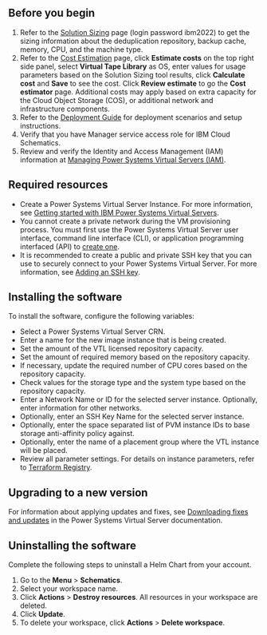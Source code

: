 ## Before you begin

  1. Refer to the [Solution Sizing](http://ibmsizing.falconstor.com) page (login password ibm2022) to get the sizing information about the deduplication repository, backup cache, memory, CPU, and the machine type.
  2. Refer to the [Cost Estimation](https://cloud.ibm.com/catalog/services/power-systems-virtual-server) page, click **Estimate costs** on the top right side panel, select **Virtual Tape Library** as OS, enter values for usage parameters based on the Solution Sizing tool results, click **Calculate cost** and **Save** to see the cost. Click **Review estimate** to go the **Cost estimator** page. Additional costs may apply based on extra capacity for the Cloud Object Storage (COS), or additional network and infrastructure components.
  3. Refer to the [Deployment Guide](https://falconstor-download.s3.us-east.cloud-object-storage.appdomain.cloud/FalconStor%20VTL%20for%20IBM%20Deployment%20Guide.pdf) for deployment scenarios and setup instructions.
  4. Verify that you have Manager service access role for IBM Cloud Schematics.
  5. Review and verify the Identity and Access Management (IAM) information at [Managing Power Systems Virtual Servers (IAM)](https://cloud.ibm.com/docs/power-iaas?topic=power-iaas-managing-resources-and-users).

## Required resources

  * Create a Power Systems Virtual Server Instance. For more information, see [Getting started with IBM Power Systems Virtual Servers](https://cloud.ibm.com/docs/power-iaas?topic=power-iaas-getting-started).  
  * You cannot create a private network during the VM provisioning process. You must first use the Power Systems Virtual Server user interface, command line interface (CLI), or application programming interfaced (API) to [create one](https://cloud.ibm.com/docs/power-iaas?topic=power-iaas-configuring-subnet).
  * It is recommended to create a public and private SSH key that you can use to securely connect to your Power Systems Virtual Server. For more information, see [Adding an SSH key](https://cloud.ibm.com/docs/ssh-keys?topic=ssh-keys-adding-an-ssh-key).
  
## Installing the software

To install the software, configure the following variables:
  * Select a Power Systems Virtual Server CRN.
  * Enter a name for the new image instance that is being created.
  * Set the amount of the VTL licensed repository capacity.
  * Set the amount of required memory based on the repository capacity.
  * If necessary, update the required number of CPU cores based on the repository capacity.
  * Check values for the storage type and the system type based on the repository capacity.
  * Enter a Network Name or ID for the selected server instance. Optionally, enter information for other networks.
  * Optionally, enter an SSH Key Name for the selected server instance.
  * Optionally, enter the space separated list of PVM instance IDs to base storage anti-affinity policy against.
  * Optionally, enter the name of a placement group where the VTL instance will be placed.
  * Review all parameter settings. For details on instance parameters, refer to [Terraform Registry](https://registry.terraform.io/providers/IBM-Cloud/ibm/latest/docs/resources/pi_instance).

## Upgrading to a new version

For information about applying updates and fixes, see [Downloading fixes and updates](https://cloud.ibm.com/docs/power-iaas?topic=power-iaas-downloading-fixes-updates) in the Power Systems Virtual Server documentation.

## Uninstalling the software

Complete the following steps to uninstall a Helm Chart from your account. 

1. Go to the **Menu** > **Schematics**.
2. Select your workspace name. 
3. Click **Actions** > **Destroy resources**. All resources in your workspace are deleted.
4. Click **Update**.
5. To delete your workspace, click **Actions** > **Delete workspace**. 
